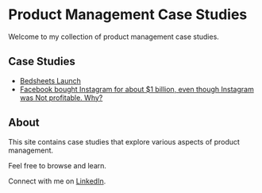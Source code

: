 # Product Management Case Studies

Welcome to my collection of product management case studies.

## Case Studies

* [Bedsheets Launch](bedsheets.md)
* [Facebook bought Instagram for about $1 billion, even though Instagram was Not profitable. Why?](instagram.md)

## About

This site contains case studies that explore various aspects of product management.

Feel free to browse and learn.

Connect with me on [LinkedIn](https://www.linkedin.com/in/naveedh-sk/).
